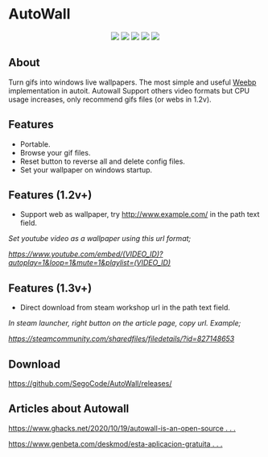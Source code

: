 # AutoWall

<p align="center">
<img src="https://github.com/SegoCode/AutoWall/blob/master/media/demo.gif">
<img src="https://img.shields.io/badge/core-weebp & mpv-red"> <img src="https://img.shields.io/badge/-%20Made%20with%20Autoit%20❤-blue.svg"> <img src="https://img.shields.io/badge/Platform%20%26%20Version%20Support-Windows%2010-green"> <img src="https://img.shields.io/github/languages/code-size/segocode/autowall">
</p>

## About

Turn gifs into windows live wallpapers. The most simple and useful [Weebp](src/weebp) implementation in autoit. Autowall Support others video formats but CPU usage increases, only recommend gifs files (or webs in 1.2v).

## Features
- Portable.
- Browse your gif files.
- Reset button to reverse all and delete config files.
- Set your wallpaper on windows startup.


## Features (1.2v+)
- Support web as wallpaper, try http://www.example.com/ in the path text field.
 
 *Set youtube video as a wallpaper using this url format;*
 
 *https://www.youtube.com/embed/(VIDEO_ID)?autoplay=1&loop=1&mute=1&playlist=(VIDEO_ID)*
 
 
## Features (1.3v+)
- Direct download from steam workshop url in the path text field.
 
 *In steam launcher, right button on the article page, copy url. Example;*
 
 *https://steamcommunity.com/sharedfiles/filedetails/?id=827148653*

## Download

https://github.com/SegoCode/AutoWall/releases/


## Articles about Autowall

[https://www.ghacks.net/2020/10/19/autowall-is-an-open-source . . . ](https://www.ghacks.net/2020/10/19/autowall-is-an-open-source-program-that-can-display-animated-gifs-and-videos-as-your-wallpaper/)

[https://www.genbeta.com/deskmod/esta-aplicacion-gratuita . . . ](https://www.genbeta.com/deskmod/esta-aplicacion-gratuita-puedes-poner-gif-video-como-fondo-pantalla-windows-10)




